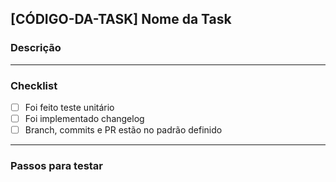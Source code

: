 ## [CÓDIGO-DA-TASK] Nome da Task

### Descrição
<!-- Descreva aqui o que foi implementado, ajustado ou corrigido neste PR.
Inclua detalhes relevantes para facilitar a revisão (motivo da alteração, impacto esperado, módulos afetados, etc). -->

---

### Checklist
- [ ] Foi feito teste unitário  
- [ ] Foi implementado changelog  
- [ ] Branch, commits e PR estão no padrão definido  

---

### Passos para testar
<!-- Liste aqui o que o revisor precisa fazer para validar este PR:
1. Como reproduzir o problema (se houver).  
2. Passos para validar a correção/implementação.  
3. Dados ou cenários de teste necessários. -->
